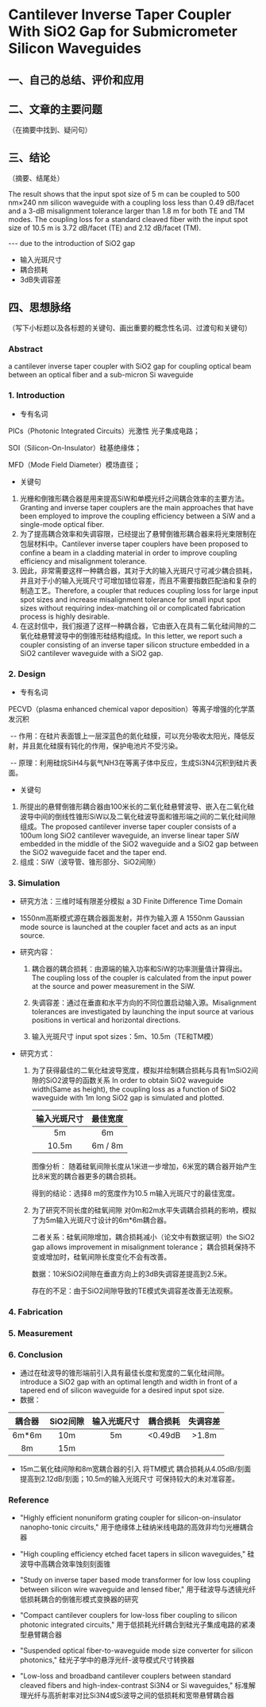 # Cantilever Inverse Taper Coupler With SiO2 Gap for Submicrometer Silicon Waveguides



## 一、自己的总结、评价和应用



## 二、文章的主要问题

（在摘要中找到、疑问句）



## 三、结论

（摘要、结尾处）

The result shows that the input spot size of 5 m can be coupled to 500 nm×240 nm silicon waveguide with a coupling loss less than 0.49 dB/facet and a 3-dB misalignment tolerance larger than 1.8 m for both TE and TM modes. The coupling loss for a standard cleaved fiber with the input spot size of 10.5 m is 3.72 dB/facet (TE) and 2.12 dB/facet (TM).

--- due to the introduction of SiO2 gap

- 输入光斑尺寸
- 耦合损耗
- 3dB失调容差



## 四、思想脉络

（写下小标题以及各标题的关键句、画出重要的概念性名词、过渡句和关键句）

### Abstract

a cantilever inverse taper coupler with SiO2 gap for coupling optical beam between an optical fiber and a sub-micron Si waveguide

### 1. Introduction

- 专有名词

PICs（Photonic Integrated Circuits）光激性 光子集成电路；

SOI（Silicon-On-Insulator）硅基绝缘体；

MFD（Mode Field Diameter）模场直径；

- 关键句

1. 光栅和倒锥形耦合器是用来提高SiW和单模光纤之间耦合效率的主要方法。Granting and inverse taper couplers are the main approaches that have been employed to improve the coupling efficiency between a SiW and a single-mode optical fiber.
2. 为了提高耦合效率和失调容限，已经提出了悬臂倒锥形耦合器来将光束限制在包层材料中。Cantilever inverse taper couplers have been proposed to confine a beam in a cladding material in order to improve coupling efficiency and misalignment tolerance.
3. 因此，非常需要这样一种耦合器，其对于大的输入光斑尺寸可减少耦合损耗，并且对于小的输入光斑尺寸可增加错位容差，而且不需要指数匹配油和复杂的制造工艺。Therefore, a coupler that reduces coupling loss for large input spot sizes and increase misalignment tolerance for small input spot sizes without requiring index-matching oil or complicated fabrication process is highly desirable.
4. 在这封信中，我们报道了这样一种耦合器，它由嵌入在具有二氧化硅间隙的二氧化硅悬臂波导中的倒锥形硅结构组成。In this letter, we report such a coupler consisting of an inverse taper silicon structure embedded in a SiO2 cantilever waveguide with a SiO2 gap.

### 2. Design

- 专有名词

PECVD（plasma enhanced chemical vapor deposition）等离子增强的化学蒸发沉积

​       -- 作用：在硅片表面镀上一层深蓝色的氮化硅膜，可以充分吸收太阳光，降低反射，并且氮化硅膜有钝化的作用，保护电池片不受污染。

​      -- 原理：利用硅烷SiH4与氨气NH3在等离子体中反应，生成Si3N4沉积到硅片表面。

- 关键句

1. 所提出的悬臂倒锥形耦合器由100米长的二氧化硅悬臂波导、嵌入在二氧化硅波导中间的倒线性锥形SiW以及二氧化硅波导面和锥形端之间的二氧化硅间隙组成。The proposed cantilever inverse taper coupler consists of a 100um long SiO2 cantilever waveguide, an inverse linear taper SiW embedded in the middle of the SiO2 waveguide and a SiO2 gap between the SiO2 waveguide facet and the taper end.
2. 组成：SiW（波导管、锥形部分、SiO2间隙）

### 3. Simulation

- 研究方法：三维时域有限差分模拟 a 3D Finite Difference Time Domain 

- 1550nm高斯模式源在耦合器面发射，并作为输入源           A 1550nm Gaussian mode source is launched at the coupler facet and acts as an input source.

- 研究内容：

  1. 耦合器的耦合损耗：由源端的输入功率和SiW的功率测量值计算得出。The coupling loss of the coupler is calculated from the input power at the source and power measurement in the SiW.

  2. 失调容差：通过在垂直和水平方向的不同位置启动输入源。Misalignment tolerances are investigated by launching the input source at various positions in vertical and horizontal directions.

  3. 输入光斑尺寸 input spot sizes：5m、10.5m（TE和TM模）

- 研究方式：

  1. 为了获得最佳的二氧化硅波导宽度，模拟并绘制耦合损耗与具有1mSiO2间隙的SiO2波导的函数关系 In order to obtain SiO2 waveguide width(Same as height), the coupling loss as a function of SiO2 waveguide with 1m long SiO2 gap is simulated and plotted.

     | 输入光斑尺寸 | 最佳宽度  |
     | :----------: | :-------: |
     |      5m      |    6m     |
     |    10.5m     | 6m  /  8m |

       图像分析： 随着硅氧间隙长度从1米进一步增加，6米宽的耦合器开始产生比8米宽的耦合器更多的耦合损耗。

       得到的结论：选择8 m的宽度作为10.5 m输入光斑尺寸的最佳宽度。
     
  2. 为了研究不同长度的硅氧间隙 对0m和2m水平失调耦合损耗的影响，模拟了为5m输入光斑尺寸设计的6m*6m耦合器。
  
        二者关系：硅氧间隙增加，耦合损耗减小（论文中有数据证明）the SiO2 gap allows improvement in misalignment tolerance； 耦合损耗保持不变或增加时，硅氧间隙长度变化不会有改善。
  
        数据：10米SiO2间隙在垂直方向上的3dB失调容差提高到2.5米。
  
        存在的不足：由于SiO2间隙导致的TE模式失调容差改善无法观察。

### 4. Fabrication



### 5. Measurement



### 6. Conclusion

- 通过在硅波导的锥形端前引入具有最佳长度和宽度的二氧化硅间隙。introduce a SiO2 gap with an optimal length and width in front of a tapered end of silicon waveguide for a desired input spot size. 
- 数据：

| 耦合器 | SiO2间隙 | 输入光斑尺寸 | 耦合损耗 | 失调容差 |
| :----: | :------: | :----------: | :------: | :------: |
| 6m*6m  |   10m    |      5m      | <0.49dB  |  >1.8m   |
|   8m   |   15m    |              |          |          |

- 15m二氧化硅间隙和8m宽耦合器的引入 将TM模式 耦合损耗从4.05dB/刻面 提高到2.12dB/刻面；10.5m的输入光斑尺寸 可保持较大的未对准容差。

### Reference

- "Highly efficient nonuniform grating coupler for silicon-on-insulator nanopho-tonic circuits,"  用于绝缘体上硅纳米线电路的高效非均匀光栅耦合器

- "High coupling efficiency etched facet tapers in silicon waveguides,"   硅波导中高耦合效率蚀刻刻面锥

-  "Study on inverse taper based mode transformer for low loss coupling between silicon wire waveguide and lensed fiber,"    用于硅波导与透镜光纤低损耗耦合的倒锥形模式变换器的研究

- "Compact cantilever couplers for low-loss fiber coupling to silicon photonic integrated circuits,"    用于低损耗光纤耦合到硅光子集成电路的紧凑型悬臂耦合器

-  "Suspended optical fiber-to-waveguide mode size converter for silicon photonics,"   硅光子学中的悬浮光纤-波导模式尺寸转换器

-  "Low-loss and broadband cantilever couplers between standard cleaved fibers and high-index-contrast Si3N4 or Si waveguides,"   标准解理光纤与高折射率对比Si3N4或Si波导之间的低损耗和宽带悬臂耦合器

  





